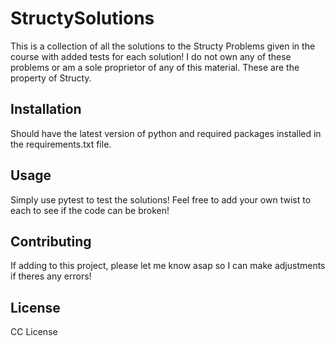 # StructySolutions

This is a collection of all the solutions to the Structy Problems given in the course with added tests for each solution! I do not own any of these problems or am a sole proprietor of any of this material. These are the property of Structy.

## Installation

Should have the latest version of python and required packages installed in the requirements.txt file.

## Usage

Simply use pytest to test the solutions! Feel free to add your own twist to each to see if the code can be broken!

## Contributing

If adding to this project, please let me know asap so I can make adjustments if theres any errors!

## License

CC License